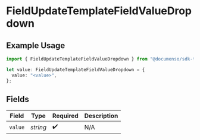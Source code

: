 # FieldUpdateTemplateFieldValueDropdown

## Example Usage

```typescript
import { FieldUpdateTemplateFieldValueDropdown } from "@documenso/sdk-typescript/models/operations";

let value: FieldUpdateTemplateFieldValueDropdown = {
  value: "<value>",
};
```

## Fields

| Field              | Type               | Required           | Description        |
| ------------------ | ------------------ | ------------------ | ------------------ |
| `value`            | *string*           | :heavy_check_mark: | N/A                |